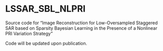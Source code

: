 # LSSAR_SBL_NLPRI
Source code for “Image Reconstruction for Low-Oversampled Staggered SAR based on Sparsity Bayesian Learning in the Presence of a Nonlinear PRI Variation Strategy”

Code will be updated upon publication.
